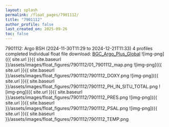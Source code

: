 ```yaml
---
layout: splash
permalink: /float_pages/7901112/
title: "7901112"
author_profile: false
last_created_on: 2025-09-26
toc: false
---
```

 
7901112: Argo BSH (2024-11-30T11:29 to 2024-12-21T11:33)
4 profiles completed
Individual float file download: [BGC_Argo_Plus_Global](https://ftp.soest.hawaii.edu/bgc_argo_plus/Individual_Floats/outliers_removed/7901112_Sprof_processed.nc)
![img-png]({{ site.url }}{{ site.baseurl }}/assets/images/float_figures/7901112/01_7901112_map.png
![img-png]({{ site.url }}{{ site.baseurl }}/assets/images/float_figures/7901112/7901112_DOXY.png
![img-png]({{ site.url }}{{ site.baseurl }}/assets/images/float_figures/7901112/7901112_PH_IN_SITU_TOTAL.png
![img-png]({{ site.url }}{{ site.baseurl }}/assets/images/float_figures/7901112/7901112_PRES.png
![img-png]({{ site.url }}{{ site.baseurl }}/assets/images/float_figures/7901112/7901112_PSAL.png
![img-png]({{ site.url }}{{ site.baseurl }}/assets/images/float_figures/7901112/7901112_TEMP.png
